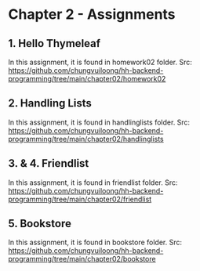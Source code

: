 # Chapter 2 - Assignments
## 1. Hello Thymeleaf
In this assignment, it is found in homework02 folder.
Src: https://github.com/chungvuiloong/hh-backend-programming/tree/main/chapter02/homework02

## 2. Handling Lists
In this assignment, it is found in handlinglists folder.
Src: https://github.com/chungvuiloong/hh-backend-programming/tree/main/chapter02/handlinglists

## 3. & 4. Friendlist
In this assignment, it is found in friendlist folder.
Src: https://github.com/chungvuiloong/hh-backend-programming/tree/main/chapter02/friendlist

## 5. Bookstore
In this assignment, it is found in bookstore folder.
Src: https://github.com/chungvuiloong/hh-backend-programming/tree/main/chapter02/bookstore